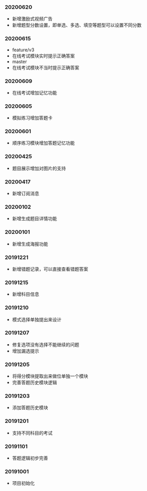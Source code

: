 ### 20200620
+ 新增激励式视频广告
+ 新增题型分数设置，即单选、多选、填空等题型可以设置不同分数

### 20200615
+ feature/v3
+ 在线考试模块实时提示正确答案
+ master
+ 在线考试模块不当时提示正确答案

### 20200609
+ 在线考试增加记忆功能

### 20200605
+ 模拟练习增加答题卡

### 20200601
+ 顺序练习模块增加答题记忆功能

### 20200425
+ 题目展示增加对图片的支持

### 20200417
+ 新增订阅消息

### 20200102
+ 新增生成题目详情功能

### 20200101
+ 新增生成海报功能

### 20191221
+ 新增错题记录，可以直接查看错题答案

### 20191215
+ 新增科目信息

### 20191210
+ 模式选择单独提出来设计

### 20191207
+ 修复选项没有选择不能继续的问题
+ 增加漏选提示

### 20191205
+ 将得分模块提取出来做位单独一个模块
+ 完善答题历史模块逻辑

### 20191203
+ 添加答题历史模块


### 20191201
+ 支持不同科目的考试


### 20191101
+ 答题逻辑初步完善


### 20191001
+ 项目初始化
